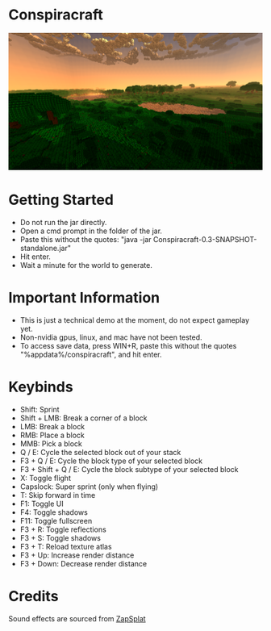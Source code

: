 # Conspiracraft

![img.png](img.png)

# Getting Started
- Do not run the jar directly. 
- Open a cmd prompt in the folder of the jar. 
- Paste this without the quotes: "java -jar Conspiracraft-0.3-SNAPSHOT-standalone.jar"
- Hit enter. 
- Wait a minute for the world to generate. 

# Important Information
- This is just a technical demo at the moment, do not expect gameplay yet. 
- Non-nvidia gpus, linux, and mac have not been tested. 
- To access save data, press WIN+R, paste this without the quotes "%appdata%/conspiracraft", and hit enter.

# Keybinds 
- Shift: Sprint
- Shift + LMB: Break a corner of a block
- LMB: Break a block 
- RMB: Place a block 
- MMB: Pick a block 
- Q / E: Cycle the selected block out of your stack
- F3 + Q / E: Cycle the block type of your selected block
- F3 + Shift + Q / E: Cycle the block subtype of your selected block
- X: Toggle flight 
- Capslock: Super sprint (only when flying) 
- T: Skip forward in time 
- F1: Toggle UI 
- F4: Toggle shadows
- F11: Toggle fullscreen
- F3 + R: Toggle reflections
- F3 + S: Toggle shadows
- F3 + T: Reload texture atlas
- F3 + Up: Increase render distance
- F3 + Down: Decrease render distance

# Credits 
Sound effects are sourced from [ZapSplat](https://www.zapsplat.com/)